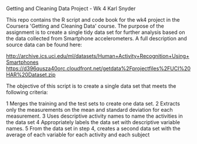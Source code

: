 Getting and Cleaning Data Project - Wk 4
Karl Snyder

This repo contains the R script and code book for the wk4 project in the Coursera 'Getting and Cleaning Data' course. The purpose of the assignment is to create a single tidy data set for further analysis based on the data collected from Smartphone accelerometers. A full description and source data can be found here:

http://archive.ics.uci.edu/ml/datasets/Human+Activity+Recognition+Using+Smartphones
https://d396qusza40orc.cloudfront.net/getdata%2Fprojectfiles%2FUCI%20HAR%20Dataset.zip

The objective of this script is to create a single data set that meets the following criteria:

1 Merges the training and the test sets to create one data set.
2 Extracts only the measurements on the mean and standard deviation for each measurement.
3 Uses descriptive activity names to name the activities in the data set
4 Appropriately labels the data set with descriptive variable names.
5 From the data set in step 4, creates a second data set with the average of each variable for each activity and each subject
